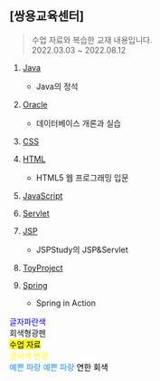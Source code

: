 ## [쌍용교육센터] 
> 수업 자료와 복습한 교재 내용입니다.  
> 2022.03.03 ~ 2022.08.12  


1. <span style='color:black'>[Java][Javalink]</span>
    + Java의 정석</div> 
  
2. [Oracle][Oraclelink]
    + 데이터베이스 개론과 실습

3. [CSS][CSSlink]

4. [HTML][HTMLlink]
    + HTML5 웹 프로그래밍 입문
  
5. [JavaScript][JavaScriptlink]

6. [Servlet][Servletlink]

7. [JSP][JSPlink]
    + JSPStudy의 JSP&Servlet
  
8. [ToyProject][ToyProjectlink]

9. [Spring][Springlink]
    + Spring in Action
 
 

 
[Javalink]: https://github.com/GitOfJY/class/tree/main/java/src/com/test/java
[Oraclelink]: https://github.com/GitOfJY/class/tree/main/oracle
[CSSlink]: https://github.com/GitOfJY/class/tree/main/css
[HTMLlink]: https://github.com/GitOfJY/class/tree/main/html
[JavaScriptlink]: https://github.com/GitOfJY/class/tree/main/javascript
[Servletlink]: https://github.com/GitOfJY/class/tree/main/server/ServletTest
[JSPlink]: https://github.com/GitOfJY/class/tree/main/server/JSPTest
[ToyProjectlink]: https://github.com/GitOfJY/class/tree/main/server/ToyProject
[Springlink]: https://github.com/GitOfJY/class/tree/main/spring 


 <span style="color:blue">글자파란색</span>  
<span style="background-color: #f6f8fa">회색형광펜</span>  
<mark>수업 자료</mark>  
<span style="color:yellow"> 글씨색 변경 </span>  
<font color='dodgerblue'> 예쁜 파랑 </font>
<font color='#1E90FF'> 예쁜 파랑 </font>
<mark style='background-color: #f6f8fa'> 연한 회색 </mark>
